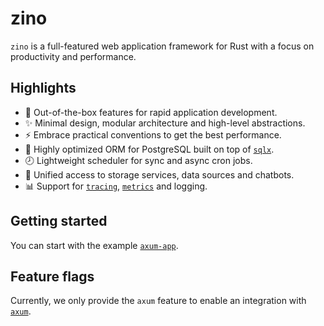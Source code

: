 # zino

`zino` is a full-featured web application framework for Rust with a focus on
productivity and performance.

## Highlights

- 🚀 Out-of-the-box features for rapid application development.
- ✨ Minimal design, modular architecture and high-level abstractions.
- ⚡ Embrace practical conventions to get the best performance.
- 🐘 Highly optimized ORM for PostgreSQL built on top of [`sqlx`].
- 🕗 Lightweight scheduler for sync and async cron jobs.
- 💠 Unified access to storage services, data sources and chatbots.
- 📊 Support for [`tracing`], [`metrics`] and logging.

## Getting started

You can start with the example [`axum-app`].

## Feature flags

Currently, we only provide the `axum` feature to enable an integration with [`axum`].

[`sqlx`]: https://crates.io/crates/sqlx
[`tracing`]: https://crates.io/crates/tracing
[`metrics`]: https://crates.io/crates/metrics
[`axum`]: https://crates.io/crates/axum
[`axum-app`]: https://github.com/photino/zino/tree/main/examples/axum-app

